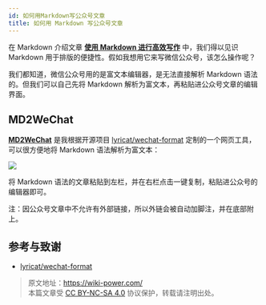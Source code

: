 ```yaml
---
id: 如何用Markdown写公众号文章
title: 如何用 Markdown 写公众号文章
---
```



在 Markdown 介绍文章 [**使用 Markdown 进行高效写作**](https://wiki-power.com/%E4%BD%BF%E7%94%A8Markdown%E8%BF%9B%E8%A1%8C%E9%AB%98%E6%95%88%E5%86%99%E4%BD%9C) 中，我们得以见识 Markdown 用于排版的便捷性。假如我想用它来写微信公众号，该怎么操作呢？

我们都知道，微信公众号用的是富文本编辑器，是无法直接解析 Markdown 语法的。但我们可以自己先将 Markdown 解析为富文本，再粘贴进公众号文章的编辑界面。

## MD2WeChat

[**MD2WeChat**](https://md2wechat.wiki-power.com/) 是我根据开源项目 [lyricat/wechat-format](https://github.com/lyricat/wechat-format) 定制的一个网页工具，可以很方便地将 Markdown 语法解析为富文本：

[![](https://wiki-media-1253965369.cos.ap-guangzhou.myqcloud.com/img/20210216125752.png)](https://md2wechat.wiki-power.com/)

将 Markdown 语法的文章粘贴到左栏，并在右栏点击一键复制，粘贴进公众号的编辑器即可。

注：因公众号文章中不允许有外部链接，所以外链会被自动加脚注，并在底部附上。


## 参考与致谢 

- [lyricat/wechat-format](https://github.com/lyricat/wechat-format)

> 原文地址：<https://wiki-power.com/>  
> 本篇文章受 [CC BY-NC-SA 4.0](https://creativecommons.org/licenses/by/4.0/deed.zh) 协议保护，转载请注明出处。

